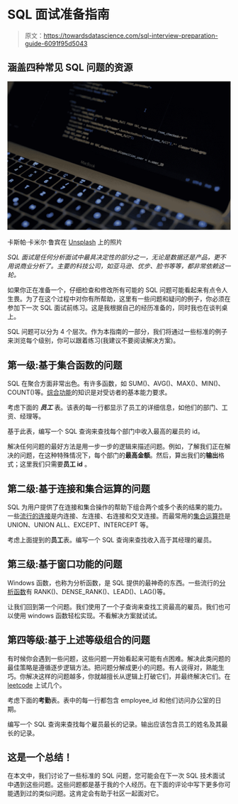 # SQL 面试准备指南

> 原文：<https://towardsdatascience.com/sql-interview-preparation-guide-6091f95d5043>

## 涵盖四种常见 SQL 问题的资源

![](img/131bea0228c44ccba656c6d521b63dfc.png)

卡斯帕·卡米尔·鲁宾在 [Unsplash](https://unsplash.com?utm_source=medium&utm_medium=referral) 上的照片

*SQL 面试是任何分析面试中最具决定性的部分之一，无论是数据还是产品，更不用说商业分析了。主要的科技公司，如亚马逊、优步、脸书等等，都非常依赖这一轮。*

如果你正在准备一个，仔细检查和修改所有可能的 SQL 问题可能看起来有点令人生畏。为了在这个过程中对你有所帮助，这里有一些问题和疑问的例子，你必须在参加下一次 SQL 面试前练习。这是我根据自己的经历准备的，同时我也在谈判桌上。

SQL 问题可以分为 4 个层次。作为本指南的一部分，我们将通过一些标准的例子来浏览每个级别，你可以跟着练习(我建议不要阅读解决方案)。

## **第一级:基于集合函数的问题**

SQL 在聚合方面非常出色。有许多函数，如 SUM()、AVG()、MAX()、MIN()、COUNT()等。[综合功能](https://www.sqlservertutorial.net/sql-server-aggregate-functions/)的知识是对受访者的基本能力要求。

考虑下面的 ***员工*** 表。该表的每一行都显示了员工的详细信息，如他们的部门、工资、经理等。

基于此表，编写一个 SQL 查询来查找每个部门中收入最高的雇员的 id。

解决任何问题的最好方法是用一步一步的逻辑来描述问题。例如，了解我们正在解决的问题，在这种特殊情况下，每个部门的**最高金额**。然后，算出我们的**输出**格式；这里我们只需要**员工 id** 。

## 第二级:基于连接和集合运算的问题

SQL 为用户提供了在连接和集合操作的帮助下组合两个或多个表的结果的能力。一些[流行的连接](https://www.w3schools.com/sql/sql_join.asp)是内连接、左连接、右连接和交叉连接。而最常用的[集合运算符](https://www.studytonight.com/dbms/set-operation-in-sql.php)是 UNION、UNION ALL、EXCEPT、INTERCEPT 等。

考虑上面提到的**员工**表。编写一个 SQL 查询来查找收入高于其经理的雇员。

## 第三级:基于窗口功能的问题

Windows 函数，也称为分析函数，是 SQL 提供的最神奇的东西。一些流行的[分析函数](/top-5-sql-analytic-functions-every-data-analyst-needs-to-know-3f32788e4ebb)有 RANK()、DENSE_RANK()、LEAD()、LAG()等。

让我们回到第一个问题。我们使用了一个子查询来查找工资最高的雇员。我们也可以使用 windows 函数轻松实现。不看解决方案就试试。

## **第四等级:基于上述等级组合的问题**

有时候你会遇到一些问题，这些问题一开始看起来可能有点困难。解决此类问题的最佳策略是遵循逐步逻辑方法。把问题分解成更小的问题。有人说得对，熟能生巧。你解决这样的问题越多，你就越擅长从逻辑上打破它们，并最终解决它们。在 [leetcode](https://leetcode.com/problemset/database/) 上试几个。

考虑下面的**考勤**表。表中的每一行都包含 employee_id 和他们访问办公室的日期。

编写一个 SQL 查询来查找每个雇员最长的记录。输出应该包含员工的姓名及其最长的记录。

## 这是一个总结！

在本文中，我们讨论了一些标准的 SQL 问题，您可能会在下一次 SQL 技术面试中遇到这些问题。这些问题都是基于我的个人经历。在下面的评论中写下更多你可能遇到过的类似问题。这肯定会有助于社区一起面对它。